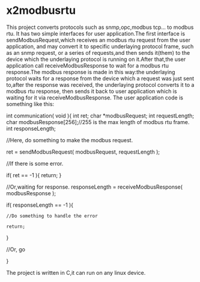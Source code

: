 # x2modbusrtu
This project converts protocols such as snmp,opc,modbus tcp... to modbus rtu.
It has two simple interfaces for user application.The first interface is sendModbusRequest,which receives an modbus rtu request from the user application, and may convert it to specific underlaying protocol frame, such as an snmp request, or a series of requests,and then sends it(them) to the device which the underlaying protocol is running on it.After that,the user application call receiveModbusResponse to wait for a modbus rtu response.The modbus response is made in this way:the underlaying protocol waits for a response from the device which a request was just sent to,after the response was received, the underlaying protocol converts it to a modbus rtu response, then sends it back to user application which is waiting for it via receiveModbusResponse.
The user application code is something like this:

int communication( void ){
  int ret;
  char *modbusRequest;
  int requestLength;
  char modbusResponse[256];//255 is the max length of modbus rtu frame.
  int responseLength;

  //Here, do something to make the modbus request.
  
  ret = sendModbusRequest( modbusRequest, requestLength );
  
  //If there is some error.
  
  if( ret == -1 ){
    return;
  }
  
  //Or,waiting for response.
  responseLength = receiveModbusResponse( modbusResponse );
  
  if( responseLength == -1 ){
  
    //Do something to handle the error
    
    return;
  }
  
  //Or, go
  
}

The project is written in C,it can run on any linux device.
